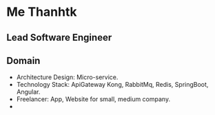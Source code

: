 # Me Thanhtk

## Lead Software Engineer



## Domain

* Architecture Design: Micro-service.
* Technology Stack: ApiGateway Kong, RabbitMq, Redis, SpringBoot, Angular.
* Freelancer: App, Website for small, medium company.
* 
